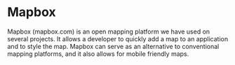 # Mapbox

Mapbox (mapbox.com) is an open mapping platform we have used on several projects. It allows a developer to quickly add a map to an application and to style the map. Mapbox can serve as an alternative to conventional mapping platforms, and it also allows for mobile friendly maps.
